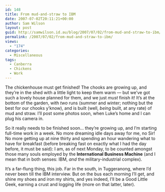 ```yaml
---
id: 148
title: From mud-and-straw to IBM
date: 2007-07-02T20:11:21+00:00
author: Sam Wilson
layout: post
guid: http://samwilson.id.au/blog/2007/07/02/from-mud-and-straw-to-ibm/
permalink: /2007/07/02/from-mud-and-straw-to-ibm/
views:
  - "174"
categories:
  - Miscellaneous
tags:
  - Canberra
  - Chickens
  - Work
---
```

The chickenhouse must get finished! The chooks are growing up, and they’re in the shed with a little light to keep them warm — but we’ve got such a lovely house planned for them, and we just _must_ finish it! It’s at the bottom of the garden, with _two_ runs (summer and winter; nothing but the best for our chooks y’know), and is built (well, _being_ built, at any rate) of mud and straw. I’ll post some photos soon, when Luke’s home and I can plug his camera in.

So it really needs to be finished soon… they’re growing up, and I’m starting full-time work in a week. No more dreaming idle days away for me, no Sir! No more getting up at nine thirty and spending an hour wandering what to have for breakfast (before breaking fast on exactly what I had the day before, it must be said): I am, as of next Monday, to be counted amongst those many souls employed by the **International Business Machine** (and I mean that in both senses: IBM, _and_ the military-industrial complex).

It’s a far-flung thing, this job. Far in the south, in Tuggeranong, where I’d never been till the IBM interview. But on the bus each morning I’ll get, and shine my shoes and iron my shirts, and yes indeed, I’ll be a Good Little Geek, earning a crust and logging life (more on that latter, later).